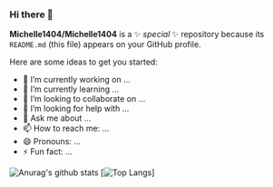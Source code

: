 ### Hi there 👋


**Michelle1404/Michelle1404** is a ✨ _special_ ✨ repository because its `README.md` (this file) appears on your GitHub profile.

Here are some ideas to get you started:

- 🔭 I’m currently working on ...
- 🌱 I’m currently learning ...
- 👯 I’m looking to collaborate on ...
- 🤔 I’m looking for help with ...
- 💬 Ask me about ...
- 📫 How to reach me: ...
- 😄 Pronouns: ...
- ⚡ Fun fact: ...

![Anurag's github stats](https://github-readme-stats.vercel.app/api?username=Michelle1404&show_icons=true&theme=synthwave)
[![Top Langs](https://github-readme-stats.vercel.app/api/top-langs/?username=Michelle1404&langs_count=3&show_icons=true&theme=synthwave)]
